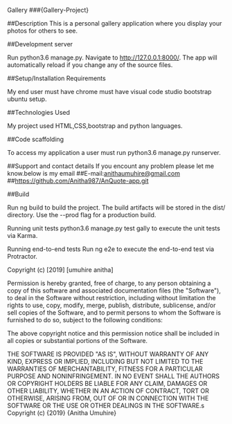 Gallery
###{Gallery-Project}

##Description 
This is a  personal gallery application where you display your photos for others to see.


##Development server

Run python3.6 manage.py. Navigate to http://127.0.0.1:8000/. The app will automatically reload if you change any of the source files. 

##Setup/Installation Requirements

 My end user must have chrome must have visual code studio bootstrap ubuntu setup.

##Technologies Used 

My project used HTML,CSS,bootstrap and python languages.

##Code scaffolding

To access my application a user must run python3.6 manage.py runserver.

 ##Support and contact details
  If you encount any problem please let me know.below is my email ##E-mail:anithaumuhire@gmail.com ##https://github.com/Anitha987/AnQuote-app.git

##Build

Run ng build to build the project. The build artifacts will be stored in the dist/ directory. Use the --prod flag for a production build.

Running unit tests
python3.6 manage.py test gally to execute the unit tests via Karma.

Running end-to-end tests
Run ng e2e to execute the end-to-end test via Protractor.

Copyright (c) [2019] [umuhire anitha]

Permission is hereby granted, free of charge, to any person obtaining a copy of this software and associated documentation files (the "Software"), to deal in the Software without restriction, including without limitation the rights to use, copy, modify, merge, publish, distribute, sublicense, and/or sell copies of the Software, and to permit persons to whom the Software is furnished to do so, subject to the following conditions:

The above copyright notice and this permission notice shall be included in all copies or substantial portions of the Software.

THE SOFTWARE IS PROVIDED "AS IS", WITHOUT WARRANTY OF ANY KIND, EXPRESS OR IMPLIED, INCLUDING BUT NOT LIMITED TO THE WARRANTIES OF MERCHANTABILITY, FITNESS FOR A PARTICULAR PURPOSE AND NONINFRINGEMENT. IN NO EVENT SHALL THE AUTHORS OR COPYRIGHT HOLDERS BE LIABLE FOR ANY CLAIM, DAMAGES OR OTHER LIABILITY, WHETHER IN AN ACTION OF CONTRACT, TORT OR OTHERWISE, ARISING FROM, OUT OF OR IN CONNECTION WITH THE SOFTWARE OR THE USE OR OTHER DEALINGS IN THE SOFTWARE.s Copyright (c) {2019} {Anitha Umuhire}